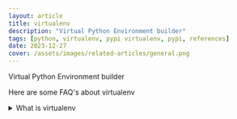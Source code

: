 ```yaml
---
layout: article
title: virtualenv
description: "Virtual Python Environment builder"
tags: [python, virtualenv, pypi virtualenv, pypi, references]
date: 2023-12-27
cover: /assets/images/related-articles/general.png
---
```


Virtual Python Environment builder

Here are some FAQ's about virtualenv
<details>
<summary>What is virtualenv</summary>
Virtual Python Environment builder
</details>
